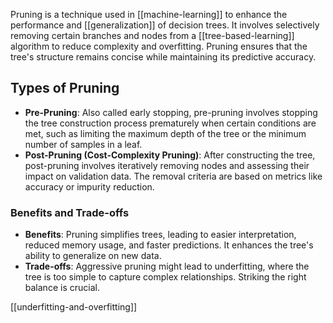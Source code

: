 Pruning is a technique used in [[machine-learning]] to enhance the performance and [[generalization]] of decision trees. It involves selectively removing certain branches and nodes from a [[tree-based-learning]] algorithm to reduce complexity and overfitting. Pruning ensures that the tree's structure remains concise while maintaining its predictive accuracy.

## Types of Pruning

- **Pre-Pruning**: Also called early stopping, pre-pruning involves stopping the tree construction process prematurely when certain conditions are met, such as limiting the maximum depth of the tree or the minimum number of samples in a leaf.
- **Post-Pruning (Cost-Complexity Pruning)**: After constructing the tree, post-pruning involves iteratively removing nodes and assessing their impact on validation data. The removal criteria are based on metrics like accuracy or impurity reduction.

### Benefits and Trade-offs

- **Benefits**: Pruning simplifies trees, leading to easier interpretation, reduced memory usage, and faster predictions. It enhances the tree's ability to generalize on new data.
- **Trade-offs**: Aggressive pruning might lead to underfitting, where the tree is too simple to capture complex relationships. Striking the right balance is crucial.

[[underfitting-and-overfitting]]
